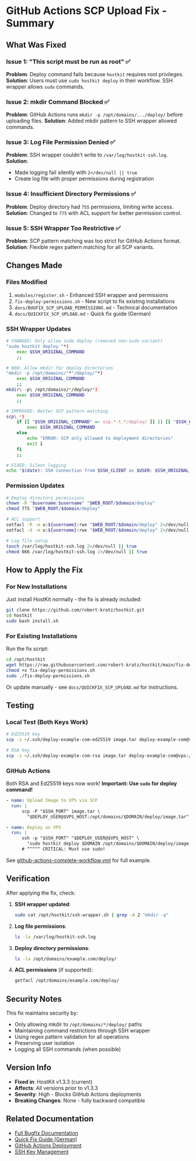 # GitHub Actions SCP Upload Fix - Summary

## What Was Fixed

### Issue 1: "This script must be run as root" ✅

**Problem**: Deploy command fails because `hostkit` requires root privileges.
**Solution**: Users must use `sudo hostkit deploy` in their workflow. SSH wrapper allows `sudo` commands.

### Issue 2: mkdir Command Blocked ✅

**Problem**: GitHub Actions runs `mkdir -p /opt/domains/.../deploy/` before uploading files.
**Solution**: Added mkdir pattern to SSH wrapper allowed commands.

### Issue 3: Log File Permission Denied ✅

**Problem**: SSH wrapper couldn't write to `/var/log/hostkit-ssh.log`.
**Solution**:

-   Made logging fail silently with `2>/dev/null || true`
-   Create log file with proper permissions during registration

### Issue 4: Insufficient Directory Permissions ✅

**Problem**: Deploy directory had `755` permissions, limiting write access.
**Solution**: Changed to `775` with ACL support for better permission control.

### Issue 5: SSH Wrapper Too Restrictive ✅

**Problem**: SCP pattern matching was too strict for GitHub Actions format.
**Solution**: Flexible regex pattern matching for all SCP variants.

## Changes Made

### Files Modified

1. `modules/register.sh` - Enhanced SSH wrapper and permissions
2. `fix-deploy-permissions.sh` - New script to fix existing installations
3. `docs/BUGFIX_SCP_UPLOAD_PERMISSIONS.md` - Technical documentation
4. `docs/QUICKFIX_SCP_UPLOAD.md` - Quick fix guide (German)

### SSH Wrapper Updates

```bash
# CHANGED: Only allow sudo deploy (removed non-sudo variant)
"sudo hostkit deploy "*)
    exec $SSH_ORIGINAL_COMMAND
    ;;

# NEW: Allow mkdir for deploy directories
"mkdir -p /opt/domains/"*"/deploy/"*)
    exec $SSH_ORIGINAL_COMMAND
    ;;
mkdir\ -p\ /opt/domains/*/deploy/*)
    exec $SSH_ORIGINAL_COMMAND
    ;;

# IMPROVED: Better SCP pattern matching
scp\ *)
    if [[ "$SSH_ORIGINAL_COMMAND" =~ scp.*-t.*/deploy/ ]] || [[ "$SSH_ORIGINAL_COMMAND" =~ scp.*-t.*deploy/ ]]; then
        exec $SSH_ORIGINAL_COMMAND
    else
        echo "ERROR: SCP only allowed to deployment directories"
        exit 1
    fi
    ;;

# FIXED: Silent logging
echo "$(date): SSH connection from $SSH_CLIENT as $USER: $SSH_ORIGINAL_COMMAND" >> /var/log/hostkit-ssh.log 2>/dev/null || true
```

### Permission Updates

```bash
# Deploy directory permissions
chown -R "$username:$username" "$WEB_ROOT/$domain/deploy"
chmod 775 "$WEB_ROOT/$domain/deploy"

# ACL support
setfacl -R -m u:${username}:rwx "$WEB_ROOT/$domain/deploy" 2>/dev/null || true
setfacl -d -m u:${username}:rwx "$WEB_ROOT/$domain/deploy" 2>/dev/null || true

# Log file setup
touch /var/log/hostkit-ssh.log 2>/dev/null || true
chmod 666 /var/log/hostkit-ssh.log 2>/dev/null || true
```

## How to Apply the Fix

### For New Installations

Just install HostKit normally - the fix is already included:

```bash
git clone https://github.com/robert-kratz/hostkit.git
cd hostkit
sudo bash install.sh
```

### For Existing Installations

Run the fix script:

```bash
cd /opt/hostkit
wget https://raw.githubusercontent.com/robert-kratz/hostkit/main/fix-deploy-permissions.sh
chmod +x fix-deploy-permissions.sh
sudo ./fix-deploy-permissions.sh
```

Or update manually - see `docs/QUICKFIX_SCP_UPLOAD.md` for instructions.

## Testing

### Local Test (Both Keys Work)

```bash
# Ed25519 key
scp -i ~/.ssh/deploy-example-com-ed25519 image.tar deploy-example-com@vps:/opt/domains/example.com/deploy/

# RSA key
scp -i ~/.ssh/deploy-example-com-rsa image.tar deploy-example-com@vps:/opt/domains/example.com/deploy/
```

### GitHub Actions

Both RSA and Ed25519 keys now work! **Important: Use `sudo` for deploy command!**

```yaml
- name: Upload Image to VPS via SCP
  run: |
      scp -P "$SSH_PORT" image.tar \
        "$DEPLOY_USER@$VPS_HOST:/opt/domains/$DOMAIN/deploy/image.tar"

- name: Deploy on VPS
  run: |
      ssh -p "$SSH_PORT" "$DEPLOY_USER@$VPS_HOST" \
        "sudo hostkit deploy $DOMAIN /opt/domains/$DOMAIN/deploy/image.tar"
      # ^^^^^ CRITICAL: Must use sudo!
```

See [github-actions-complete-workflow.yml](./docs/github-actions-complete-workflow.yml) for full example.

## Verification

After applying the fix, check:

1. **SSH wrapper updated**:

    ```bash
    sudo cat /opt/hostkit/ssh-wrapper.sh | grep -A 2 "mkdir -p"
    ```

2. **Log file permissions**:

    ```bash
    ls -la /var/log/hostkit-ssh.log
    ```

3. **Deploy directory permissions**:

    ```bash
    ls -la /opt/domains/example.com/deploy/
    ```

4. **ACL permissions** (if supported):
    ```bash
    getfacl /opt/domains/example.com/deploy/
    ```

## Security Notes

This fix maintains security by:

-   Only allowing mkdir to `/opt/domains/*/deploy/` paths
-   Maintaining command restrictions through SSH wrapper
-   Using regex pattern validation for all operations
-   Preserving user isolation
-   Logging all SSH commands (when possible)

## Version Info

-   **Fixed in**: HostKit v1.3.3 (current)
-   **Affects**: All versions prior to v1.3.3
-   **Severity**: High - Blocks GitHub Actions deployments
-   **Breaking Changes**: None - fully backward compatible

## Related Documentation

-   [Full Bugfix Documentation](./docs/BUGFIX_SCP_UPLOAD_PERMISSIONS.md)
-   [Quick Fix Guide (German)](./docs/QUICKFIX_SCP_UPLOAD.md)
-   [GitHub Actions Deployment](./docs/GITHUB_ACTIONS_DEPLOYMENT.md)
-   [SSH Key Management](./docs/SSH_KEY_MANAGEMENT.md)
